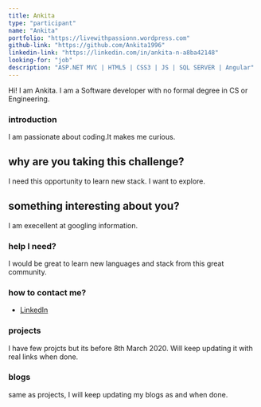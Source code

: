 ```yaml
---
title: Ankita
type: "participant"
name: "Ankita"
portfolio: "https://livewithpassionn.wordpress.com"
github-link: "https://github.com/Ankita1996"
linkedin-link: "https://linkedin.com/in/ankita-n-a8ba42148"
looking-for: "job"
description: "ASP.NET MVC | HTML5 | CSS3 | JS | SQL SERVER | Angular"
---
```


Hi! I am Ankita. I am a Software developer with no formal degree in CS or Engineering.

### introduction

I am passionate about coding.It makes me curious. 

## why are you taking this challenge?

I need this opportunity to learn new stack.
I want to explore.

## something interesting about you?

I am execellent at googling information. 

### help I need?

I would be great to learn new languages and stack from this great community.

### how to contact me?

- [LinkedIn](https://linkedin.com/in/ankita-n-a8ba42148)

### projects

I have few projcts but its before 8th March 2020. Will keep updating it with real links when done.


### blogs

same as projects, I will keep updating my blogs as and when done.


